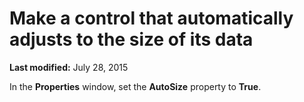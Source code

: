 
# Make a control that automatically adjusts to the size of its data

 **Last modified:** July 28, 2015

In the  **Properties** window, set the **AutoSize** property to **True**.
